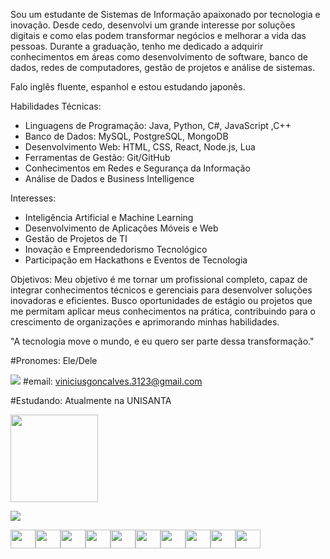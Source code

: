 Sou um estudante de Sistemas de Informação apaixonado por tecnologia e inovação. Desde cedo, desenvolvi um grande interesse por soluções digitais e como elas podem transformar negócios e melhorar a vida das pessoas. Durante a graduação, tenho me dedicado a adquirir conhecimentos em áreas como desenvolvimento de software, banco de dados, redes de computadores, gestão de projetos e análise de sistemas.  

Falo inglês fluente, espanhol  e estou estudando japonês. 

Habilidades Técnicas:
- Linguagens de Programação: Java, Python, C#, JavaScript ,C++
- Banco de Dados: MySQL, PostgreSQL, MongoDB  
- Desenvolvimento Web: HTML, CSS, React, Node.js, Lua  
- Ferramentas de Gestão:  Git/GitHub  
- Conhecimentos em Redes e Segurança da Informação  
- Análise de Dados e Business Intelligence  

Interesses:
- Inteligência Artificial e Machine Learning  
- Desenvolvimento de Aplicações Móveis e Web  
- Gestão de Projetos de TI  
- Inovação e Empreendedorismo Tecnológico  
- Participação em Hackathons e Eventos de Tecnologia  

Objetivos:
Meu objetivo é me tornar um profissional completo, capaz de integrar conhecimentos técnicos e gerenciais para desenvolver soluções inovadoras e eficientes. Busco oportunidades de estágio ou projetos que me permitam aplicar meus conhecimentos na prática, contribuindo para o crescimento de organizações e aprimorando minhas habilidades.  

"A tecnologia move o mundo, e eu quero ser parte dessa transformação."

#Pronomes: Ele/Dele

<img src="https://img.shields.io/badge/Gmail-D14836?style=for-the-badge&logo=gmail&logoColor=white"> #email: viniciusgoncalves.3123@gmail.com

#Estudando: Atualmente na UNISANTA


<img width = 140 height = 140 src="https://www.serventuarios.org.br/wp-content/uploads/2022/03/unisanta.jpg">

<a href="https://www.linkedin.com/in/vin%C3%ADcius-gon%C3%A7alves-clemente-de-ara%C3%BAjo-965363349/"><img src="https://img.shields.io/badge/LinkedIn-0077B5?style=for-the-badge&logo=linkedin&logoColor=white">

<img width = 40 height = 30 src="https://img.favpng.com/23/10/7/c-programming-language-logo-microsoft-visual-studio-net-framework-png-favpng-WLLTMqZhSPAk9q3DTh993fZnh.jpg"><img width = 40 height = 30 src="https://i.pinimg.com/474x/cc/2a/d1/cc2ad105c2818e224bfb3bafb480e659.jpg"><img width = 40 height = 30 src="https://images.icon-icons.com/2415/PNG/512/git_plain_wordmark_logo_icon_146508.png"><img width = 40 height = 30 src="https://img.icons8.com/color/512/html-5.png"><img width = 40 height = 30 src="https://cdn-icons-png.flaticon.com/512/919/919826.png"><img width = 40 height = 30 src="https://encrypted-tbn0.gstatic.com/images?q=tbn:ANd9GcRuHnJDLOcdm_0b6N6kNj-1OvO9KhKYgqIy0w&s"><img width = 40 height = 30 src="https://cdn4.iconfinder.com/data/icons/logos-3/600/React.js_logo-512.png"><img width = 40 height = 30 src="https://i.pinimg.com/736x/4d/fc/38/4dfc38802784bcf687f616e7e5a4370c.jpg"><img width = 40 height = 30 src="https://encrypted-tbn0.gstatic.com/images?q=tbn:ANd9GcSzPDTaNZlXTC9nrUkXYIqMvS_LfCwTFkWb6g&s"><img width = 40 height = 30 src="https://www.desuvit.com/wp-content/uploads/2021/03/mongodb-icon.png">










